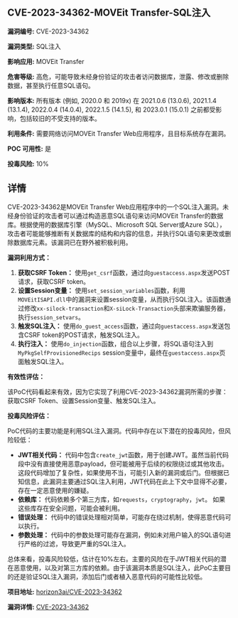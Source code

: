 ## CVE-2023-34362-MOVEit Transfer-SQL注入

**漏洞编号:** CVE-2023-34362

**漏洞类型:** SQL注入

**影响应用:** MOVEit Transfer

**危害等级:** 高危，可能导致未经身份验证的攻击者访问数据库，泄露、修改或删除数据，甚至执行任意SQL语句。

**影响版本:** 所有版本 (例如, 2020.0 和 2019x) 在 2021.0.6 (13.0.6), 2021.1.4 (13.1.4), 2022.0.4 (14.0.4), 2022.1.5 (14.1.5), 和 2023.0.1 (15.0.1) 之前都受影响，包括较旧的不受支持的版本。

**利用条件:** 需要网络访问MOVEit Transfer Web应用程序，且目标系统存在漏洞。

**POC 可用性:** 是

**投毒风险:** 10%

## 详情

CVE-2023-34362是MOVEit Transfer Web应用程序中的一个SQL注入漏洞。未经身份验证的攻击者可以通过构造恶意SQL语句来访问MOVEit Transfer的数据库。根据使用的数据库引擎（MySQL、Microsoft SQL Server或Azure SQL），攻击者可能能够推断有关数据库的结构和内容的信息，并执行SQL语句来更改或删除数据库元素。该漏洞已在野外被积极利用。 

**漏洞利用方式：**

1.  **获取CSRF Token：** 使用`get_csrf`函数，通过向`guestaccess.aspx`发送POST请求，获取CSRF token。
2.  **设置Session变量：** 使用`set_session_variables`函数，利用`MOVEitISAPI.dll`中的漏洞来设置session变量，从而执行SQL注入。该函数通过修改`xx-silock-transaction`和`X-siLock-Transaction`头部来欺骗服务器，执行`session_setvars`。
3.  **触发SQL注入：** 使用`do_guest_access`函数，通过向`guestaccess.aspx`发送包含CSRF token的POST请求，触发SQL注入。
4.  **执行注入：** 使用`do_injection`函数，组合以上步骤，将SQL语句注入到`MyPkgSelfProvisionedRecips` session变量中，最终在`guestaccess.aspx`页面触发SQL注入。

**有效性评估：**

该PoC代码看起来有效，因为它实现了利用CVE-2023-34362漏洞所需的步骤：获取CSRF Token、设置Session变量、触发SQL注入。

**投毒风险评估：**

PoC代码的主要功能是利用SQL注入漏洞。代码中存在以下潜在的投毒风险，但风险较低：

*   **JWT相关代码：** 代码中包含`create_jwt`函数，用于创建JWT。虽然当前代码段中没有直接使用恶意payload，但可能被用于后续的权限绕过或其他攻击。这段代码增加了复杂性，如果使用不当，可能引入新的漏洞或后门。但根据已知信息，此漏洞主要通过SQL注入利用，JWT代码在此上下文中显得不必要，存在一定恶意使用的嫌疑。
*   **依赖库：** 代码依赖多个第三方库，如`requests`，`cryptography`，`jwt`。 如果这些库存在安全问题，可能会被利用。
*   **错误处理：** 代码中的错误处理相对简单，可能存在绕过机制，使得恶意代码可以执行。
*   **参数处理：** 代码中的参数处理可能存在漏洞，例如未对用户输入的SQL语句进行严格的过滤，导致更严重的SQL注入。

总体来看，投毒风险较低，估计在10%左右。主要的风险在于JWT相关代码的潜在恶意使用，以及对第三方库的依赖。由于该漏洞本质是SQL注入，此PoC主要目的还是验证SQL注入漏洞，添加后门或者植入恶意代码的可能性比较低。

**项目地址:** [horizon3ai/CVE-2023-34362](https://github.com/horizon3ai/CVE-2023-34362)

**漏洞详情:** [CVE-2023-34362](https://nvd.nist.gov/vuln/detail/CVE-2023-34362)